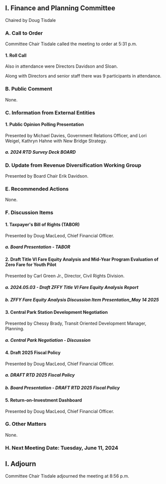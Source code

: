 ## I. Finance and Planning Committee

Chaired by Doug Tisdale

### A. Call to Order

Committee Chair Tisdale called the meeting to order at 5:31 p.m.

#### 1. Roll Call

Also in attendance were Directors Davidson and Sloan.

Along with Directors and senior staff there was 9 participants in attendance.

### B. Public Comment

None.

### C. Information from External Entities

#### 1. Public Opinion Polling Presentation

Presented by Michael Davies, Government Relations Officer, and Lori Weigel, Kathryn Hahne with New Bridge Strategy.

##### a. 2024 RTD Survey Deck BOARD

### D. Update from Revenue Diversification Working Group

Presented by Board Chair Erik Davidson.

### E. Recommended Actions

None.

### F. Discussion Items

#### 1. Taxpayer's Bill of Rights (TABOR)

Presented by Doug MacLeod, Chief Financial Officer.

##### a. Board Presentation - TABOR

#### 2. Draft Title VI Fare Equity Analysis and Mid-Year Program Evaluation of Zero Fare for Youth Pilot

Presented by Carl Green Jr., Director, Civil Rights Division.

##### a. 2024.05.03 - Draft ZFFY Title VI Fare Equity Analysis Report

##### b. ZFFY Fare Equity Analysis Discussion Item Presentation_May 14 2025

#### 3. Central Park Station Development Negotiation

Presented by Chessy Brady, Transit Oriented Development Manager, Planning.

##### a. Central Park Negotiation - Discussion

#### 4. Draft 2025 Fiscal Policy

Presented by Doug MacLeod, Chief Financial Officer.

##### a. DRAFT RTD 2025 Fiscal Policy

##### b. Board Presentation - DRAFT RTD 2025 Fiscal Policy

#### 5. Return-on-Investment Dashboard

Presented by Doug MacLeod, Chief Financial Officer.

### G. Other Matters

None.

### H. Next Meeting Date: Tuesday, June 11, 2024

## I. Adjourn

Committee Chair Tisdale adjourned the meeting at 8:56 p.m.